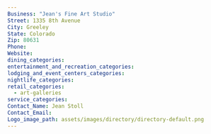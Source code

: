 ```yaml
---
Business: "Jean's Fine Art Studio"
Street: 1335 8th Avenue
City: Greeley
State: Colorado
Zip: 80631
Phone:
Website:
dining_categories:
entertainment_and_recreation_categories:
lodging_and_event_centers_categories:
nightlife_categories:
retail_categories:
  - art-galleries
service_categories:
Contact_Name: Jean Stoll
Contact_Email:
Logo_image_path: assets/images/directory/directory-default.png
---
```



